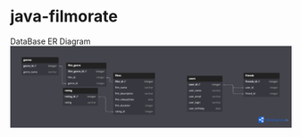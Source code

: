 # java-filmorate
DataBase ER Diagram
![Image alt](https://github.com/NarutoBabaeva/java-filmorate/blob/main/diagram.png)
